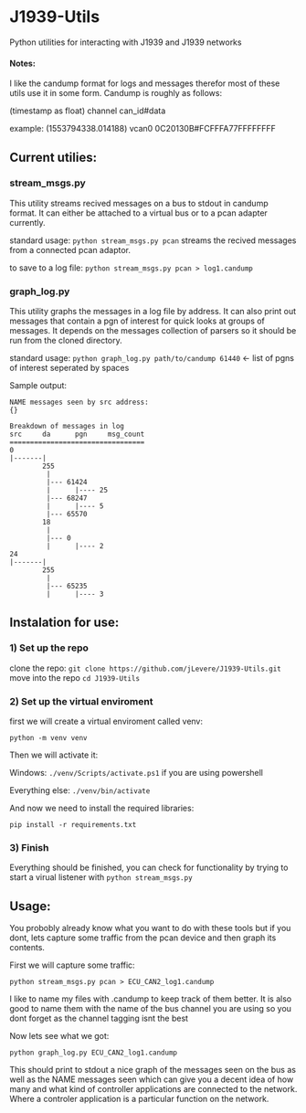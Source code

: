 # J1939-Utils
Python utilities for interacting with J1939 and J1939 networks




#### Notes:
I like the candump format for logs and messages therefor most of these utils use it in some form. Candump is roughly as follows:

(timestamp as float) channel can_id#data

example: 
(1553794338.014188) vcan0 0C20130B#FCFFFA77FFFFFFFF


## Current utilies:

### stream_msgs.py

This utility streams recived messages on a bus to stdout in candump format.  It can either be attached to a virtual bus or to a pcan adapter currently.

standard usage: `python stream_msgs.py pcan` streams the recived messages from a connected pcan adaptor.  

to save to a log file:  `python stream_msgs.py pcan > log1.candump`

### graph_log.py

This utility graphs the messages in a log file by address.  It can also print out messages that contain a pgn of interest for quick looks at groups of messages.  It depends on the messages collection of parsers so it should be run from the cloned directory.

standard usage: `python graph_log.py path/to/candump 61440` <- list of pgns of interest seperated by spaces

Sample output:

```
NAME messages seen by src address:
{}

Breakdown of messages in log     
src     da      pgn     msg_count
=================================
0
|-------|
        255
         |
         |--- 61424
         |      |---- 25
         |--- 68247
         |      |---- 5
         |--- 65570
        18
         |
         |--- 0
         |      |---- 2
24
|-------|
        255
         |
         |--- 65235
         |      |---- 3
```



## Instalation for use:

### 1) Set up the repo

clone the repo: `git clone https://github.com/jLevere/J1939-Utils.git`
move into the repo `cd J1939-Utils`

### 2) Set up the virtual enviroment

first we will create a virtual enviroment called venv:

`python -m venv venv`

Then we will activate it:

Windows: `./venv/Scripts/activate.ps1` if you are using powershell

Everything else: `./venv/bin/activate`

And now we need to install the required libraries:

`pip install -r requirements.txt`

### 3) Finish

Everything should be finished, you can check for functionality by trying to start a virual listener with `python stream_msgs.py`


## Usage:

You probobly already know what you want to do with these tools but if you dont, lets capture some traffic from the pcan device and then graph its contents.

First we will capture some traffic:

`python stream_msgs.py pcan > ECU_CAN2_log1.candump`  

I like to name my files with .candump to keep track of them better.  It is also good to name them with the name of the bus channel you are using so you dont forget as the channel tagging isnt the best

Now lets see what we got:

`python graph_log.py ECU_CAN2_log1.candump`

This should print to stdout a nice graph of the messages seen on the bus as well as the NAME messages seen which can give you a decent idea of how many and what kind of controller applications are connected to the network.  Where a controler application is a particular function on the network.




